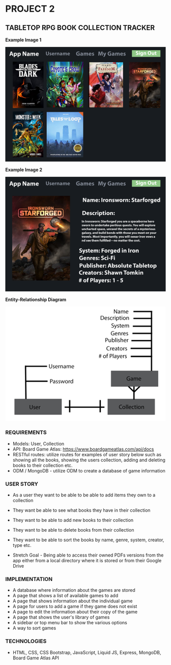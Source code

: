 # PROJECT 2 #

## TABLETOP RPG BOOK COLLECTION TRACKER ##

**Example Image 1**

![a picture of an example of the app](images/example1.png)

**Example Image 2**

![a picture of another example of the app](images/example2.png)

**Entity-Relationship Diagram** 

![a picture of the entity-relationship diagram](images/erm.png)

### REQUIREMENTS

- Models: User, Collection
- API: Board Game Atlas: https://www.boardgameatlas.com/api/docs
- RESTful routes: utilize routes for examples of user story below such as showing all the books, showing the users collection, adding and deleting books to their collection etc. 
- ODM / MongoDB - utilize ODM to create a database of game information

### USER STORY 

- As a user they want to be able to be able to add items they own to a collection
- They want be able to see what books they have in their collection 
- They want to be able to add new books to their collection 
- They want to be able to delete books from their collection
- They want to be able to sort the books by name, genre, system, creator, type etc. 

- Stretch Goal - Being able to access their owned PDFs versions from the app either from a local directory where it is stored or from their Google Drive

### IMPLEMENTATION 

- A database where information about the games are stored
- A page that shows a list of available games to add
- A page that shows information about the individual game 
- A page for users to add a game if they game does not exist 
- A page to edit the information about their copy of the game 
- A page that shows the user's library of games
- A sidebar or top menu bar to show the various options 
- A way to sort games

### TECHNOLOGIES 

- HTML, CSS, CSS Bootstrap, JavaScript, Liquid JS, Express, MongoDB, Board Game Atlas API